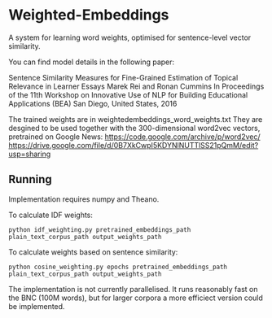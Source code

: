 Weighted-Embeddings
=======================

A system for learning word weights, optimised for sentence-level vector similarity.

You can find model details in the following paper:

Sentence Similarity Measures for Fine-Grained Estimation of Topical Relevance in Learner Essays
Marek Rei and Ronan Cummins
In Proceedings of the 11th Workshop on Innovative Use of NLP for Building Educational Applications (BEA)
San Diego, United States, 2016


The trained weights are in weightedembeddings_word_weights.txt
They are desgined to be used together with the 300-dimensional word2vec vectors, pretrained on Google News:
https://code.google.com/archive/p/word2vec/
https://drive.google.com/file/d/0B7XkCwpI5KDYNlNUTTlSS21pQmM/edit?usp=sharing


Running
----------------------------

Implementation requires numpy and Theano.

To calculate IDF weights:

    python idf_weighting.py pretrained_embeddings_path plain_text_corpus_path output_weights_path

To calculate weights based on sentence similarity:

    python cosine_weighting.py epochs pretrained_embeddings_path plain_text_corpus_path output_weights_path

The implementation is not currently parallelised. It runs reasonably fast on the BNC (100M words), but for larger corpora a more efficiect version could be implemented.
